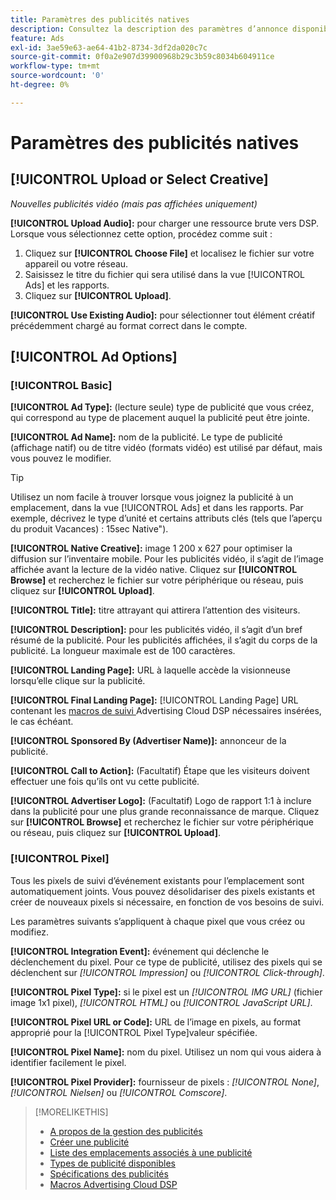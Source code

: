 ```yaml
---
title: Paramètres des publicités natives
description: Consultez la description des paramètres d’annonce disponibles pour les annonces natives.
feature: Ads
exl-id: 3ae59e63-ae64-41b2-8734-3df2da020c7c
source-git-commit: 0f0a2e907d39900968b29c3b59c8034b604911ce
workflow-type: tm+mt
source-wordcount: '0'
ht-degree: 0%

---
```


# Paramètres des publicités natives

## [!UICONTROL Upload or Select Creative]

*Nouvelles publicités vidéo (mais pas affichées uniquement)*

**[!UICONTROL Upload Audio]:** pour charger une ressource brute vers DSP. Lorsque vous sélectionnez cette option, procédez comme suit :

1. Cliquez sur **[!UICONTROL Choose File]** et localisez le fichier sur votre appareil ou votre réseau.
1. Saisissez le titre du fichier qui sera utilisé dans la vue [!UICONTROL Ads] et les rapports.
1. Cliquez sur **[!UICONTROL Upload]**.

**[!UICONTROL Use Existing Audio]:** pour sélectionner tout élément créatif précédemment chargé au format correct dans le compte.

## [!UICONTROL Ad Options]

### [!UICONTROL Basic]

**[!UICONTROL Ad Type]:**  (lecture seule) type de publicité que vous créez, qui correspond au type de placement auquel la publicité peut être jointe.

**[!UICONTROL Ad Name]:** nom de la publicité. Le type de publicité (affichage natif) ou de titre vidéo (formats vidéo) est utilisé par défaut, mais vous pouvez le modifier.

>[!TIP]
>
> Utilisez un nom facile à trouver lorsque vous joignez la publicité à un emplacement, dans la vue [!UICONTROL Ads] et dans les rapports. Par exemple, décrivez le type d’unité et certains attributs clés (tels que l’aperçu du produit Vacances) : 15sec Native&quot;).

**[!UICONTROL Native Creative]:** image 1 200 x 627 pour optimiser la diffusion sur l’inventaire mobile. Pour les publicités vidéo, il s’agit de l’image affichée avant la lecture de la vidéo native. Cliquez sur **[!UICONTROL Browse]** et recherchez le fichier sur votre périphérique ou réseau, puis cliquez sur **[!UICONTROL Upload]**.

**[!UICONTROL Title]:** titre attrayant qui attirera l’attention des visiteurs.

**[!UICONTROL Description]:** pour les publicités vidéo, il s’agit d’un bref résumé de la publicité. Pour les publicités affichées, il s’agit du corps de la publicité. La longueur maximale est de 100 caractères.

**[!UICONTROL Landing Page]:** URL à laquelle accède la visionneuse lorsqu’elle clique sur la publicité.

**[!UICONTROL Final Landing Page]:**  [!UICONTROL Landing Page] URL contenant les  [macros de suivi ](/help/dsp/campaign-management/macros.md) Advertising Cloud DSP nécessaires insérées, le cas échéant.

**[!UICONTROL Sponsored By (Advertiser Name)]:** annonceur de la publicité.

**[!UICONTROL Call to Action]:**  (Facultatif) Étape que les visiteurs doivent effectuer une fois qu’ils ont vu cette publicité.

**[!UICONTROL Advertiser Logo]:**  (Facultatif) Logo de rapport 1:1 à inclure dans la publicité pour une plus grande reconnaissance de marque. Cliquez sur **[!UICONTROL Browse]** et recherchez le fichier sur votre périphérique ou réseau, puis cliquez sur **[!UICONTROL Upload]**.

### [!UICONTROL Pixel]

Tous les pixels de suivi d’événement existants pour l’emplacement sont automatiquement joints. Vous pouvez désolidariser des pixels existants et créer de nouveaux pixels si nécessaire, en fonction de vos besoins de suivi.

Les paramètres suivants s’appliquent à chaque pixel que vous créez ou modifiez.

**[!UICONTROL Integration Event]:** événement qui déclenche le déclenchement du pixel. Pour ce type de publicité, utilisez des pixels qui se déclenchent sur *[!UICONTROL Impression]* ou *[!UICONTROL Click-through]*.

**[!UICONTROL Pixel Type]:** si le pixel est un  *[!UICONTROL IMG URL]* (fichier image 1x1 pixel),  *[!UICONTROL HTML]* ou  *[!UICONTROL JavaScript URL]*.

**[!UICONTROL Pixel URL or Code]:** URL de l’image en pixels, au format approprié pour la  [!UICONTROL Pixel Type]valeur spécifiée.

**[!UICONTROL Pixel Name]:** nom du pixel. Utilisez un nom qui vous aidera à identifier facilement le pixel.

**[!UICONTROL Pixel Provider]:** fournisseur de pixels :  *[!UICONTROL None]*,  *[!UICONTROL Nielsen]* ou  *[!UICONTROL Comscore]*.

>[!MORELIKETHIS]
>
>* [A propos de la gestion des publicités](ad-about.md)
>* [Créer une publicité](ad-create.md)
>* [Liste des emplacements associés à une publicité](/help/dsp/campaign-management/ads/ad-list-placements.md)
>* [Types de publicité disponibles](ad-types.md)
>* [Spécifications des publicités](/help/dsp/assets/ad-specs.pdf)
>* [Macros Advertising Cloud DSP](/help/dsp/campaign-management/macros.md)

